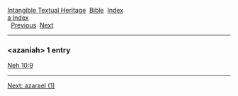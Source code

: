 [Intangible Textual Heritage](../../index)  [Bible](../index) 
[Index](index)   
[a Index](_a_)  
  [Previous](c00927)  [Next](c00929) 

------------------------------------------------------------------------

### &lt;azaniah&gt; 1 entry

[Neh 10:9](../kjv/neh010.htm#009)  

------------------------------------------------------------------------

[Next: azarael (1)](c00929)
